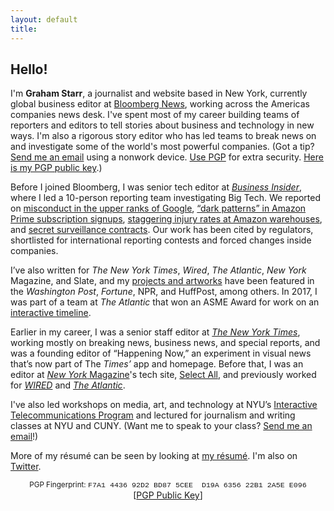 ```yaml
---
layout: default
title: 
---
```


## Hello!   

  
 
<marquee direction="right" loop="1" scrollamount="7" style="position:absolute;right:0;z-index:-1;width:100%;">
<img src="http://gstarr.me/images/me.png" alt="it me!" title="it me! (Photo credit: Kristie Chua)" style="float:left;width:25%;margin-right:15px;margin-top:5px"> 
</marquee>  
<!--
<marquee direction="up" behavior="alternate" style="position:absolute;bottom:0;left:0;right:0;z-index:-1;width:100%;height:100%;">
<marquee loop="2" behavior="scroll" direction="left" scrollamount="5">
  <h2><font color="blue">I have a newsletter now</font></h2>
  <h3><i>http://graham.substack.com/</i></h3>
</marquee></marquee> -->   
  
I'm **Graham Starr**, a journalist and website based in New York, currently global business editor at [Bloomberg News](https://www.bloomberg.com/), working across the Americas companies news desk. I've spent most of my career building teams of reporters and editors to tell stories about business and technology in new ways. I'm also a rigorous story editor who has led teams to break news on and investigate some of the world's most powerful companies. (Got a tip? [Send me an email](mailto:&#103;&#115;&#116;&#97;&#114;&#114;&#51;&#50;&#49;&#64;&#103;&#109;&#97;&#105;&#108;&#46;&#99;&#111;&#109;?subject=Hi%20Graham%21) using a nonwork device. [Use PGP](https://ssd.eff.org/en/module/how-use-pgp-mac-os-x) for extra security. [Here is my PGP public key](http://pgp.mit.edu/pks/lookup?op=get&search=0x635622B12A5EE096).)   

Before I joined Bloomberg, I was senior tech editor at [*Business Insider*](https://www.businessinsider.com/sai), where I led a 10-person reporting team investigating Big Tech. We reported on [misconduct in the upper ranks of Google](https://www.businessinsider.com/deepmind-mustafa-suleyman-google-allegations-bullying-settlements-2021-8), [“dark patterns” in Amazon Prime subscription signups](https://www.businessinsider.com/amazon-prime-ftc-probe-customer-complaints-sign-ups-internal-documents-2022-3), [staggering injury rates at Amazon warehouses](https://www.businessinsider.com/amazon-fined-serious-violation-washington-state-warehouse-worker-safety-2022-3), and [secret surveillance contracts](https://www.businessinsider.com/google-amazon-microsoft-ice-cbp-third-party-contracts-cloud-2021-10). Our work has been cited by regulators, shortlisted for international reporting contests and forced changes inside companies.

I’ve also written for *The New York Times*, *Wired*, *The Atlantic*, *New York* Magazine, and Slate, and my [projects and artworks](https://gstarr.me/projects/) have been featured in the *Washington Post*, *Fortune*, NPR, and HuffPost, among others. In 2017, I was part of a team at *The Atlantic* that won an ASME Award for work on an [interactive timeline](https://www.theatlantic.com/timeline).         

Earlier in my career, I was a senior staff editor at [*The New York Times*](https://www.nytimes.com/), working mostly on breaking news, business news, and special reports, and was a founding editor of “Happening Now,” an experiment in visual news that’s now part of The *Times’* app and homepage. Before that, I was an editor at [*New York* Magazine](http://nymag.com)'s tech site, [Select All](https://nymag.com/selectall), and previously worked for [*WIRED*](https://www.wired.com/) and [*The Atlantic*](https://www.theatlantic.com/projects).

I've also led workshops on media, art, and technology at NYU’s [Interactive Telecommunications Program](https://itp.nyu.edu/) and lectured for journalism and writing classes at NYU and CUNY. (Want me to speak to your class? [Send me an email](mailto:gstarr321@gmail.com?subject=Hi%20Graham%21)!)       

More of my résumé can be seen by looking at [my résumé](http://gstarr.me/resume). I'm also on [Twitter](https://twitter.com/grahamstarr).     

<center><small>PGP Fingerprint: <font style="font-family:Courier">F7A1 4436 92D2 BD87 5CEE  D19A 6356 22B1 2A5E E096</font></small></center>  

<center>[<a href="http://pgp.mit.edu/pks/lookup?op=get&search=0x635622B12A5EE096">PGP Public Key</a>]</center>  


<div class="home">
<!--
  <div class="posts">
    {% for post in paginator.posts %}
      <div class="post py3">
        <p class="post-meta">{{ post.date | date: site.date_format }}</p>
        <a href="{{ post.url | prepend: site.baseurl }}" class="post-link"><h3 class="h1 post-title">{{ post.title }}</h3></a>
        <p class="post-summary">
          {% if post.summary %}
            {{ post.summary }}
          {% else %}
            {{ post.excerpt }}
          {% endif %}
        </p>
      </div>
    {% endfor %}
  </div>

  {% include pagination.html %}
-->  
</div>

<script>
  (function(i,s,o,g,r,a,m){i['GoogleAnalyticsObject']=r;i[r]=i[r]||function(){
  (i[r].q=i[r].q||[]).push(arguments)},i[r].l=1*new Date();a=s.createElement(o),
  m=s.getElementsByTagName(o)[0];a.async=1;a.src=g;m.parentNode.insertBefore(a,m)
  })(window,document,'script','//www.google-analytics.com/analytics.js','ga');

  ga('create', 'UA-57711230-4', 'auto');
  ga('send', 'pageview');

</script>
